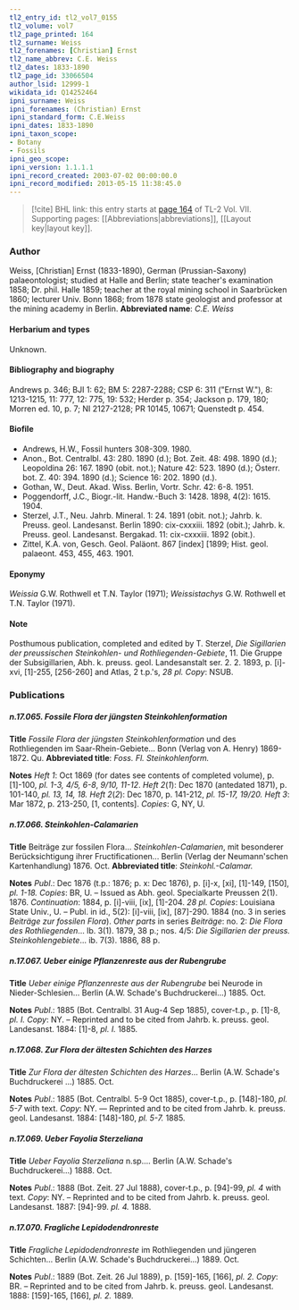 ```yaml
---
tl2_entry_id: tl2_vol7_0155
tl2_volume: vol7
tl2_page_printed: 164
tl2_surname: Weiss
tl2_forenames: [Christian] Ernst
tl2_name_abbrev: C.E. Weiss
tl2_dates: 1833-1890
tl2_page_id: 33066504
author_lsid: 12999-1
wikidata_id: Q14252464
ipni_surname: Weiss
ipni_forenames: (Christian) Ernst
ipni_standard_form: C.E.Weiss
ipni_dates: 1833-1890
ipni_taxon_scope: 
- Botany
- Fossils
ipni_geo_scope: 
ipni_version: 1.1.1.1
ipni_record_created: 2003-07-02 00:00:00.0
ipni_record_modified: 2013-05-15 11:38:45.0
---
```



> [!cite] BHL link: this entry starts at [page 164](https://www.biodiversitylibrary.org/page/33066504) of TL-2 Vol. VII.
> Supporting pages: [[Abbreviations|abbreviations]], [[Layout key|layout key]].

### Author

Weiss, \[Christian\] Ernst (1833-1890), German (Prussian-Saxony) palaeontologist; studied at Halle and Berlin; state teacher's examination 1858; Dr. phil. Halle 1859; teacher at the royal mining school in Saarbrücken 1860; lecturer Univ. Bonn 1868; from 1878 state geologist and professor at the mining academy in Berlin. 
**Abbreviated name**: *C.E. Weiss*

#### Herbarium and types

Unknown.

#### Bibliography and biography

Andrews p. 346; BJI 1: 62; BM 5: 2287-2288; CSP 6: 311 ("Ernst W."), 8: 1213-1215, 11: 777, 12: 775, 19: 532; Herder p. 354; Jackson p. 179, 180; Morren ed. 10, p. 7; NI 2127-2128; PR 10145, 10671; Quenstedt p. 454.

#### Biofile

- Andrews, H.W., Fossil hunters 308-309. 1980.
- Anon., Bot. Centralbl. 43: 280. 1890 (d.); Bot. Zeit. 48: 498. 1890 (d.); Leopoldina 26: 167. 1890 (obit. not.); Nature 42: 523. 1890 (d.); Österr. bot. Z. 40: 394. 1890 (d.); Science 16: 202. 1890 (d.).
- Gothan, W., Deut. Akad. Wiss. Berlin, Vortr. Schr. 42: 6-8. 1951.
- Poggendorff, J.C., Biogr.-lit. Handw.-Buch 3: 1428. 1898, 4(2): 1615. 1904.
- Sterzel, J.T., Neu. Jahrb. Mineral. 1: 24. 1891 (obit. not.); Jahrb. k. Preuss. geol. Landesanst. Berlin 1890: cix-cxxxiii. 1892 (obit.); Jahrb. k. Preuss. geol. Landesanst. Bergakad. 11: cix-cxxxiii. 1892 (obit.).
- Zittel, K.A. von, Gesch. Geol. Paläont. 867 \[index\] \[1899; Hist. geol. palaeont. 453, 455, 463. 1901.

#### Eponymy

*Weissia* G.W. Rothwell et T.N. Taylor (1971); *Weissistachys* G.W. Rothwell et T.N. Taylor (1971).

#### Note

Posthumous publication, completed and edited by T. Sterzel, *Die Sigillarien der preussischen Steinkohlen- und Rothliegenden-Gebiete*, 11. Die Gruppe der Subsigillarien, Abh.
k. preuss. geol. Landesanstalt ser. 2. 2. 1893, p. \[i\]-xvi, \[1\]-255, \[256-260\] and Atlas, 2 t.p.'s, *28 pl. Copy*: NSUB.

### Publications

##### n.17.065. Fossile Flora der jüngsten Steinkohlenformation

**Title**
*Fossile Flora der jüngsten Steinkohlenformation* und des Rothliegenden im Saar-Rhein-Gebiete... Bonn (Verlag von A. Henry) 1869-1872. Qu.
**Abbreviated title**: *Foss. Fl. Steinkohlenform.*

**Notes**
*Heft 1*: Oct 1869 (for dates see contents of completed volume), p. \[1\]-100, *pl. 1-3, 4/5, 6-8*, *9/10, 11-12*.
*Heft 2*(*1*): Dec 1870 (antedated 1871), p. 101-140, *pl. 13, 14, 18.*
*Heft 2*(*2*): Dec 1870, p. 141-212, *pl. 15-17, 19/20.*
*Heft 3*: Mar 1872, p. 213-250, \[1, contents\].
*Copies*: G, NY, U.

##### n.17.066. Steinkohlen-Calamarien

**Title**
Beiträge zur fossilen Flora... *Steinkohlen-Calamarien*, mit besonderer Berücksichtigung ihrer Fructificationen... Berlin (Verlag der Neumann'schen Kartenhandlung) 1876. Oct.
**Abbreviated title**: *Steinkohl.-Calamar.*

**Notes**
*Publ*.: Dec 1876 (t.p.: 1876; p. x: Dec 1876), p. \[i\]-x, \[xi\], \[1\]-149, \[150\], *pl. 1-18. Copies*: BR, U. – Issued as Abh. geol. Specialkarte Preussen 2(1). 1876.
*Continuation*: 1884, p. \[i\]-viii, \[ix\], \[1\]-204. *28 pl. Copies*: Louisiana State Univ., U. – Publ. in id., 5(2): \[i\]-viii, \[ix\], \[87\]-290. 1884 (no. 3 in series *Beiträge zur fossilen Flora*).
*Other parts* in series *Beiträge*: no. 2: *Die Flora des Rothliegenden*... lb. 3(1). 1879, 38 p.; nos. 4/5: *Die Sigillarien der preuss. Steinkohlengebiete*... ib. 7(3). 1886, 88 p.

##### n.17.067. Ueber einige Pflanzenreste aus der Rubengrube

**Title**
*Ueber einige Pflanzenreste aus der Rubengrube* bei Neurode in Nieder-Schlesien... Berlin (A.W. Schade's Buchdruckerei...) 1885. Oct.

**Notes**
*Publ*.: 1885 (Bot. Centralbl. 31 Aug-4 Sep 1885), cover-t.p., p. \[1\]-8, *pl. I. Copy*: NY. – Reprinted and to be cited from Jahrb. k. preuss. geol. Landesanst. 1884: \[1\]-8, *pl. I.* 1885.

##### n.17.068. Zur Flora der ältesten Schichten des Harzes

**Title**
*Zur Flora der ältesten Schichten des Harzes*... Berlin (A.W. Schade's Buchdruckerei ...) 1885. Oct.

**Notes**
*Publ*.: 1885 (Bot. Centralbl. 5-9 Oct 1885), cover-t.p., p. \[148\]-180, *pl. 5-7* with text.
*Copy*: NY. — Reprinted and to be cited from Jahrb. k. preuss. geol. Landesanst. 1884: \[148\]-180, *pl. 5-7.* 1885.

##### n.17.069. Ueber Fayolia Sterzeliana

**Title**
*Ueber Fayolia Sterzeliana* n.sp.... Berlin (A.W. Schade's Buchdruckerei...) 1888. Oct.

**Notes**
*Publ*.: 1888 (Bot. Zeit. 27 Jul 1888), cover-t.p., p. \[94\]-99, *pl. 4* with text. *Copy*: NY. – Reprinted and to be cited from Jahrb. k. preuss. geol. Landesanst. 1887: \[94\]-99. *pl. 4.* 1888.

##### n.17.070. Fragliche Lepidodendronreste

**Title**
*Fragliche Lepidodendronreste* im Rothliegenden und jüngeren Schichten... Berlin (A.W. Schade's Buchdruckerei...) 1889. Oct.

**Notes**
*Publ*.: 1889 (Bot. Zeit. 26 Jul 1889), p. \[159\]-165, \[166\], *pl. 2. Copy*: BR. – Reprinted and to be cited from Jahrb. k. preuss. geol. Landesanst. 1888: \[159\]-165, \[166\], *pl. 2.* 1889.

